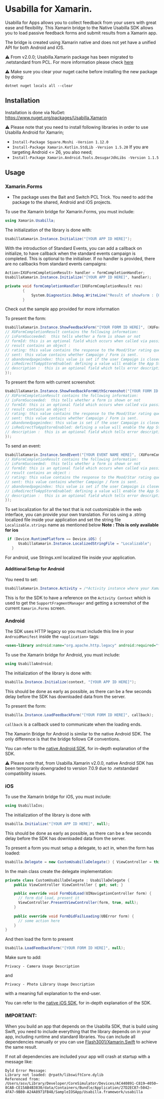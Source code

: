 # Usabilla for Xamarin.

Usabilla for Apps allows you to collect feedback from your users with great ease and flexibility.
This Xamarin bridge to the Native Usabilla SDK allows you to load passive feedback forms and submit results from a Xamarin app.

The bridge is created using Xamarin native and does not yet have a unified API for both Android and iOS.

⚠️ From v2.0.0; Usabilla.Xamarin package has been migrated to .netstandard from PCL.
For more information please check [here](https://docs.microsoft.com/en-us/dotnet/standard/net-standard)

⚠️ Make sure you clear your nuget cache before installing the new package by doing: 
```
dotnet nuget locals all --clear
```

## Installation

Installation is done via NuGet: <https://www.nuget.org/packages/Usabilla.Xamarin>

⚠️ Please note that you need to install following libraries in order to use Usabilla Android for Xamarin;
- `Install-Package Square.Moshi -Version 1.12.0` 
- `Install-Package Xamarin.Kotlin.StdLib -Version 1.5.20` 
If you are targeting Android <= 26, you also need;
- `Install-Package Xamarin.Android.Tools.DesugarJdkLibs -Version 1.1.5`

## Usage

### Xamarin.Forms
- The package uses the Bait and Switch PCL Trick. You need to add the package to the shared, Android and iOS projects.

To use the Xamarin bridge for Xamarin.Forms, you must include:
```C#
using Xamarin.Usabilla;
```

The initialization of the library is done with:
```C#
UsabillaXamarin.Instance.Initialize("[YOUR APP ID HERE]");
```

With the introduction of Standard Events, you can add a callback on initialize, to have callback when the standard events campaign is completed.
This is optional to the initialiser. If no handler is provided, there are no callbacks from standard events  campaigns:

```c#
Action<IXUFormCompletionResult> handler = formCompletionHandler;
UsabillaXamarin.Instance.Initialize("[YOUR APP ID HERE]", handler);

private void formCompletionHandler(IXUFormCompletionResult res)
        {
            System.Diagnostics.Debug.WriteLine("Result of showForm : {0}", res.isFormSucceeded);
        }

```
Check out the sample app provided for more information

To present the form:
```C#
UsabillaXamarin.Instance.ShowFeedbackForm("[YOUR FORM ID HERE]", (XUFormCompletionResult) => {
// XUFormCompletionResult contains the following information: 
// isFormSucceeded:  this tells whether a form is shown or not
// formId: this is an optional field which occurs when called via passive forms
// result contains an object :
// rating: this value contains the response to the Mood/Star rating question. 
// sent: this value contains whether Campaign / Form is sent.
// abandonedpageindex: this value is set if the user Campaign is closed before submission. 
// isRedirectToAppStoreEnabled: defining a value will enable the App Store Rating prompt.
// description :  this is an optional field which tells error description
});
```

To present the form with current screenshot:
```C#
UsabillaXamarin.Instance.ShowFeedbackFormWithScreenshot("[YOUR FORM ID HERE]", (XUFormCompletionResult) => {
// XUFormCompletionResult contains the following information: 
// isFormSucceeded:  this tells whether a form is shown or not
// formId: this is an optional field which occurs when called via passive forms
// result contains an object :
// rating: this value contains the response to the Mood/Star rating question. 
// sent: this value contains whether Campaign / Form is sent.
// abandonedpageindex: this value is set if the user Campaign is closed before submission. 
// isRedirectToAppStoreEnabled: defining a value will enable the App Store Rating prompt.
// description :  this is an optional field which tells error description
});
```

To send an event:
```C#
UsabillaXamarin.Instance.SendEvent("[YOUR EVENT NAME HERE]", (XUFormCompletionResult) => {
// XUFormCompletionResult contains the following information: 
// isFormSucceeded:  this tells whether a form is shown or not
// formId: this is an optional field which occurs when called via passive forms
// result contains an object :
// rating: this value contains the response to the Mood/Star rating question. 
// sent: this value contains whether Campaign / Form is sent.
// abandonedpageindex: this value is set if the user Campaign is closed before submission. 
// isRedirectToAppStoreEnabled: defining a value will enable the App Store Rating prompt.
// description :  this is an optional field which tells error description
});
```
To set localization for all the text that is not customizable in the web interface, you can provide your own translation.
For ios  using a .string localized file inside your application and set the string file `Localizable.strings` name as mentioned below 
**Note : This is only available for ios**
```C#
 if (Device.RuntimePlatform == Device.iOS) { 
      UsabillaXamarin.Instance.LocalizedStringFile = "Localizable"; 
   }
```
For android, use Strings.xml localized file inside your application.

#### Additional Setup for Android
You need to set:
```C#
UsabillaXamarin.Instance.Activity = /*Activity instance where your Xamarin.Forms is initialized*/;
```
This is for the SDK to have a reference on the `Activity Context` which is used to get the `SupportFragmentManager` and getting a screenshot of the current `Xamarin.Forms` screen.

### Android
The SDK uses HTTP legacy so you must include this line in your `AndroidManifest` inside the `<application>` tags:
```xml
<uses-library android:name="org.apache.http.legacy" android:required="false" />
```

To use the Xamarin bridge for Android, you must include:
```C#
using UsabillaAndroid;
```

The initialization of the library is done with:
```C#
Usabilla.Instance.Initialize(context, "[YOUR APP ID HERE]");
```
This should be done as early as possible, as there can be a few seconds delay before the SDK has downloaded data from the server.

To present the form:
```C#
Usabilla.Instance.LoadFeedbackForm("[YOUR FORM ID HERE]", callback);
```
`callback` is a callback used to communicate when the loading ends.

The Xamarin Bridge for Android is similar to the native Android SDK. The only difference is that the bridge follows C# conventions.

You can refer to the [native Android SDK](https://github.com/usabilla/usabilla-u4a-android-sdk), for in-depth explanation of the SDK.

⚠️ Please note that, from Usabilla.Xamarin v2.0.0, native Android SDK has been temporarily downgraded to version 7.0.9 due to .netstandard compatibility issues.


### iOS

To use the Xamarin bridge for iOS, you must include:
```C#
using UsabillaIos;
```

The initialization of the library is done with
```C#
Usabilla.Initialize("[YOUR APP ID HERE]", null);
```
This should be done as early as possible, as there can be a few seconds delay before the SDK has downloaded data from the server.

To present a form you must setup a delegate, to act in, when the form has loaded:
```C#
Usabilla.Delegate = new CustomUsabillaDelegate() { ViewController = this };
```

In the main class create the delegate implementation:

```C#
private class CustomUsabillaDelegate : UsabillaDelegate {
	public ViewController ViewController { get; set; }

    public override void FormDidLoad(UINavigationController form) {
      // form did load, present it
      ViewController.PresentViewController(form, true, null);
    }
    
    public override void FormDidFailLoading(UBError form) {
      // some action here
    }
}
```
And then load the form to present
```C#
Usabilla.LoadFeedbackForm("[YOUR FORM ID HERE]", null);
```

Make sure to add:
```
Privacy - Camera Usage Description  
```
and
```
Privacy - Photo Library Usage Description
```
with a meaning full explanation to the end-user.


You can refer to the [native iOS SDK](https://github.com/usabilla/usabilla-u4a-ios-swift-sdk), for in-depth explanation of the SDK.

### IMPORTANT:

When you build an app that depends on the Usabilla SDK, that is build using Swift, you need to include everything that the library depends on in your app, including runtime and standard libraries. You can include all dependencies manually or you can use [Flash3001/Xamarin.Swift](https://github.com/Flash3001/Xamarin.Swift) to achieve the same result.

If not all dependencies are included your app will crash at startup with a message like:

    Dyld Error Message:
    Library not loaded: @rpath/libswiftCore.dylib
    Referenced from: /Users/asv/Library/Developer/CoreSimulator/Devices/AC440891-C819–4050–8CAB-CE15AB4B3830/data/Containers/Bundle/Application/27D2EC87–5042–4FA7–9B80-A24A8971FB48/SampleIOSApp/Usabilla.framework/usabilla
